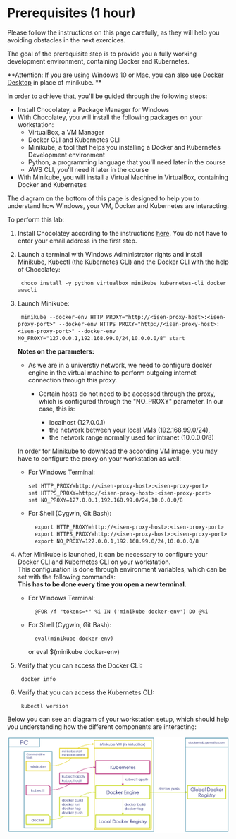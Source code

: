 # Prerequisites (1 hour)

Please follow the instructions on this page carefully, as they will help you avoiding obstacles in the next exercices.  

The goal of the prerequisite step is to provide you a fully working development environment, containing Docker and Kubernetes.

**Attention: If you are using Windows 10 or Mac, you can also use [Docker Desktop](https://www.docker.com/products/docker-desktop) in place of minikube. **

In order to achieve that, you'll be guided through the following steps:

* Install Chocolatey, a Package Manager for Windows
* With Chocolatey, you will install the following packages on your workstation:  
    * VirtualBox, a VM Manager
    * Docker CLI and Kubernetes CLI
    * Minikube, a tool that helps you installing a Docker and Kubernetes Development environment
    * Python, a programming language that you'll need later in the course
    * AWS CLI, you'll need it later in the course
* With Minikube, you will install a Virtual Machine in VirtualBox, containing Docker and Kubernetes

The diagram on the bottom of this page is designed to help you to understand how Windows, your VM, Docker and Kubernetes are interacting.

To perform this lab:

1. Install Chocolatey according to the instructions [here](https://chocolatey.org/install). You do not have to enter your email address in the first step.  

1. Launch a terminal with Windows Administrator rights and install Minikube, Kubectl (the Kubernetes CLI) and the Docker CLI with the help of Chocolatey:  

        choco install -y python virtualbox minikube kubernetes-cli docker awscli

1. Launch Minikube:  

        minikube --docker-env HTTP_PROXY="http://<isen-proxy-host>:<isen-proxy-port>" --docker-env HTTPS_PROXY="http://<isen-proxy-host>:<isen-proxy-port>" --docker-env NO_PROXY="127.0.0.1,192.168.99.0/24,10.0.0.0/8" start

    **Notes on the parameters:**  

    -   As we are in a universtiy network, we need to configure docker engine in the virtual machine to perform outgoing internet connection through this proxy.

        - Certain hosts do not need to be accessed through the proxy, which is configured through the "NO_PROXY" parameter. In our case, this is:  

            - localhost (127.0.0.1)
            - the network between your local VMs (192.168.99.0/24), 
            - the network range normally used for intranet (10.0.0.0/8)

    In order for Minikube to download the according VM image, you may have to configure the proxy on your workstation as well:  

    -   For Windows Terminal:  

            set HTTP_PROXY=http://<isen-proxy-host>:<isen-proxy-port>
            set HTTPS_PROXY=http://<isen-proxy-host>:<isen-proxy-port>
            set NO_PROXY=127.0.0.1,192.168.99.0/24,10.0.0.0/8

    - For Shell (Cygwin, Git Bash):  

            export HTTP_PROXY=http://<isen-proxy-host>:<isen-proxy-port>
            export HTTPS_PROXY=http://<isen-proxy-host>:<isen-proxy-port>
            export NO_PROXY=127.0.0.1,192.168.99.0/24,10.0.0.0/8

1. After Minikube is launched, it can be necessary to configure your Docker CLI and Kubernetes CLI on your workstation.  
   This configuration is done through environment variables, which can be set with the following commands:  
   __This has to be done every time you open a new terminal.__

    - For Windows Terminal:  

            @FOR /f "tokens=*" %i IN ('minikube docker-env') DO @%i

    - For Shell (Cygwin, Git Bash):  
    
            eval(minikube docker-env)

        or
            eval $(minikube docker-env)

1. Verify that you can access the Docker CLI:  

        docker info

1. Verify that you can access the Kubernetes CLI:

        kubectl version

Below you can see an diagram of your workstation setup, which should help you understanding how the different components are interacting:  

![Workstation Setup](./files/prerequisites/setup.png "Workstation Setup")

